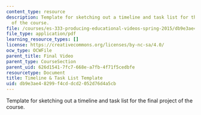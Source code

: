```yaml
---
content_type: resource
description: Template for sketching out a timeline and task list for the final project
  of the course.
file: /courses/es-333-producing-educational-videos-spring-2015/db9e3ae48299f4cddcd2052d76d4a5cb_MITES_333S15_project-plan.pdf
file_type: application/pdf
learning_resource_types: []
license: https://creativecommons.org/licenses/by-nc-sa/4.0/
ocw_type: OCWFile
parent_title: Final Video
parent_type: CourseSection
parent_uid: 626d1541-7fc7-668e-a7fb-4f71f5cedbfe
resourcetype: Document
title: Timeline & Task List Template
uid: db9e3ae4-8299-f4cd-dcd2-052d76d4a5cb
---
```

Template for sketching out a timeline and task list for the final project of the course.